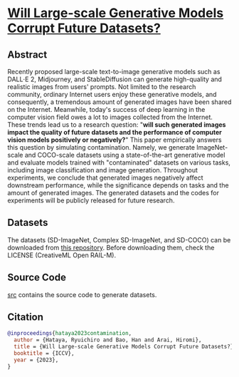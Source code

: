# [Will Large-scale Generative Models Corrupt Future Datasets?](https://arxiv.org/abs/2211.08095)

## Abstract

 Recently proposed large-scale text-to-image generative models such as DALL⋅E 2, Midjourney, and StableDiffusion can generate high-quality and realistic images from users' prompts. Not limited to the research community, ordinary Internet users enjoy these generative models, and consequently, a tremendous amount of generated images have been shared on the Internet. Meanwhile, today's success of deep learning in the computer vision field owes a lot to images collected from the Internet. These trends lead us to a research question: "**will such generated images impact the quality of future datasets and the performance of computer vision models positively or negatively?**" This paper empirically answers this question by simulating contamination. Namely, we generate ImageNet-scale and COCO-scale datasets using a state-of-the-art generative model and evaluate models trained with "contaminated" datasets on various tasks, including image classification and image generation. Throughout experiments, we conclude that generated images negatively affect downstream performance, while the significance depends on tasks and the amount of generated images. The generated datasets and the codes for experiments will be publicly released for future research.

## Datasets

The datasets (SD-ImageNet, Complex SD-ImageNet, and SD-COCO) can be downloaded from [this repository](https://dmsgrdm.riken.jp/c24kn/).
Before downloading them, check the LICENSE (CreativeML Open RAIL-M).

## Source Code

[src](./src) contains the source code to generate datasets.

## Citation

```bibtex
@inproceedings{hataya2023contamination,
  author = {Hataya, Ryuichiro and Bao, Han and Arai, Hiromi},
  title = {Will Large-scale Generative Models Corrupt Future Datasets?},
  booktitle = {ICCV},
  year = {2023},
}
```
